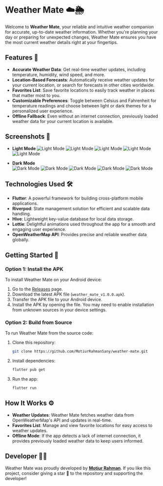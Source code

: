 # Weather Mate ☁️🌦️

Welcome to **Weather Mate**, your reliable and intuitive weather companion for accurate, up-to-date weather information. Whether you're planning your day or preparing for unexpected changes, Weather Mate ensures you have the most current weather details right at your fingertips.

## Features 🌟

- **Accurate Weather Data**: Get real-time weather updates, including temperature, humidity, wind speed, and more.
- **Location-Based Forecasts**: Automatically receive weather updates for your current location, or search for forecasts in other cities worldwide.
- **Favorites List**: Save favorite locations to easily track weather in places that matter most to you.
- **Customizable Preferences**: Toggle between Celsius and Fahrenheit for temperature readings and choose between light or dark themes for a personalized user experience.
- **Offline Fallback**: Even without an internet connection, previously loaded weather data for your current location is available.

## Screenshots 📸

- **Light Mode** 
  ![Light Mode](assets/screenshots/light/l1.jpg) 
  ![Light Mode](assets/screenshots/light/l1_2.jpg) 
  ![Light Mode](assets/screenshots/light/l2.jpg) 
  ![Light Mode](assets/screenshots/light/l3.jpg) 
  ![Light Mode](assets/screenshots/light/l4.jpg) 

- **Dark Mode**  
  ![Dark Mode](assets/screenshots/dark/d1.jpg) 
  ![Dark Mode](assets/screenshots/dark/d2.jpg) 
  ![Dark Mode](assets/screenshots/dark/d3.jpg) 
  ![Dark Mode](assets/screenshots/dark/d4.jpg)
  ![Dark Mode](assets/screenshots/dark/d5.jpg)


## Technologies Used 🛠️

- **Flutter**: A powerful framework for building cross-platform mobile applications.
- **Riverpod**: State management solution for efficient and scalable data handling.
- **Hive**: Lightweight key-value database for local data storage.
- **Lottie**: Delightful animations used throughout the app for a smooth and engaging user experience.
- **OpenWeatherMap API**: Provides precise and reliable weather data globally.

## Getting Started 🚀

### Option 1: Install the APK

To install Weather Mate on your Android device:

1. Go to the [Releases](https://github.com/MotiurRahmanSany/weather-mate/releases) page.
2. Download the latest APK file (`weather_mate_v1.0.0.apk`).
3. Transfer the APK file to your Android device.
4. Install the APK by opening the file. You may need to enable installation from unknown sources in your device settings.

### Option 2: Build from Source

To run Weather Mate from the source code:

1. Clone this repository:
    ```bash
    git clone https://github.com/MotiurRahmanSany/weather-mate.git
    ```
2. Install dependencies:
    ```bash
    flutter pub get
    ```
3. Run the app:
    ```bash
    flutter run
    ```

## How It Works ⚙️

- **Weather Updates**: Weather Mate fetches weather data from OpenWeatherMap's API and updates in real-time.
- **Favorites List**: Manage and view favorite locations for easy access to weather updates.
- **Offline Mode**: If the app detects a lack of internet connection, it provides previously loaded weather data to keep users informed.

## Developer 👨‍💻

Weather Mate was proudly developed by **[Motiur Rahman](https://www.linkedin.com/in/motiur-rahman-sany-405506272/)**. If you like this project, consider giving a star 🌟 to the repository and supporting the developer!

